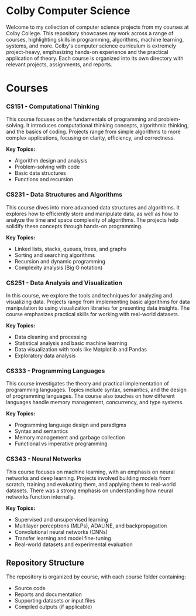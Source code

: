 # Colby Computer Science

Welcome to my collection of computer science projects from my courses at Colby College. This repository showcases my work across a range of courses, highlighting skills in programming, algorithms, machine learning, systems, and more. Colby's computer science curriculum is extremely project-heavy, emphasizing hands-on experience and the practical application of theory. Each course is organized into its own directory with relevant projects, assignments, and reports.

# Courses

### CS151 - Computational Thinking

This course focuses on the fundamentals of programming and problem-solving. It introduces computational thinking concepts, algorithmic thinking, and the basics of coding. Projects range from simple algorithms to more complex applications, focusing on clarity, efficiency, and correctness.

**Key Topics:**
- Algorithm design and analysis  
- Problem-solving with code  
- Basic data structures  
- Functions and recursion  



### CS231 - Data Structures and Algorithms

This course dives into more advanced data structures and algorithms. It explores how to efficiently store and manipulate data, as well as how to analyze the time and space complexity of algorithms. The projects help solidify these concepts through hands-on programming.

**Key Topics:**
- Linked lists, stacks, queues, trees, and graphs  
- Sorting and searching algorithms  
- Recursion and dynamic programming  
- Complexity analysis (Big O notation)  



### CS251 - Data Analysis and Visualization

In this course, we explore the tools and techniques for analyzing and visualizing data. Projects range from implementing basic algorithms for data manipulation to using visualization libraries for presenting data insights. The course emphasizes practical skills for working with real-world datasets.

**Key Topics:**
- Data cleaning and processing  
- Statistical analysis and basic machine learning  
- Data visualization with tools like Matplotlib and Pandas  
- Exploratory data analysis  



### CS333 - Programming Languages

This course investigates the theory and practical implementation of programming languages. Topics include syntax, semantics, and the design of programming languages. The course also touches on how different languages handle memory management, concurrency, and type systems.

**Key Topics:**
- Programming language design and paradigms  
- Syntax and semantics  
- Memory management and garbage collection  
- Functional vs imperative programming  



### CS343 - Neural Networks

This course focuses on machine learning, with an emphasis on neural networks and deep learning. Projects involved building models from scratch, training and evaluating them, and applying them to real-world datasets. There was a strong emphasis on understanding how neural networks function internally.

**Key Topics:**
- Supervised and unsupervised learning  
- Multilayer perceptrons (MLPs), ADALINE, and backpropagation  
- Convolutional neural networks (CNNs)  
- Transfer learning and model fine-tuning  
- Real-world datasets and experimental evaluation  



## Repository Structure

The repository is organized by course, with each course folder containing:
- Source code  
- Reports and documentation  
- Supporting datasets or input files  
- Compiled outputs (if applicable)
